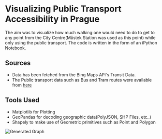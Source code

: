 # Visualizing Public Transport Accessibility in Prague  
The aim was to visualize how much walking one would need to do to get to any point from the City Centre(Můstek Station was used as this point) while only using the public transport.
The code is written in the form of an iPython Notebook.

## Sources
 - Data has been fetched from the Bing Maps API's Transit Data.   
 - The Public transport data such as Bus and Tram routes were available from [here](https://zenodo.org/record/1136378#.XOuc1tMzbBI)

## Tools Used
 - Matplotlib for Plotting
 - GeoPandas for decoding geographic data(PolyJSON, SHP Files, etc..)
 - Shapely to make use of Geometric primitives such as Point and Polygon 

![Generated Graph](https://imgur.com/download/sU5vYTD "Image Generated by the program after some tweaks in PS")


 



